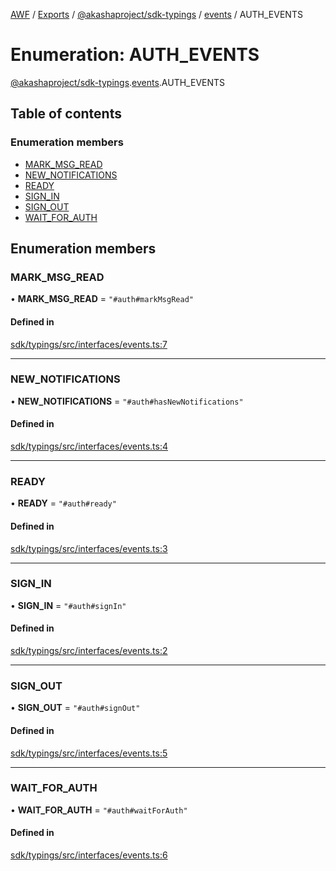 [AWF](../README.md) / [Exports](../modules.md) / [@akashaproject/sdk-typings](../modules/_akashaproject_sdk_typings.md) / [events](../modules/_akashaproject_sdk_typings.events.md) / AUTH_EVENTS

# Enumeration: AUTH\_EVENTS

[@akashaproject/sdk-typings](../modules/_akashaproject_sdk_typings.md).[events](../modules/_akashaproject_sdk_typings.events.md).AUTH_EVENTS

## Table of contents

### Enumeration members

- [MARK\_MSG\_READ](_akashaproject_sdk_typings.events.AUTH_EVENTS.md#mark_msg_read)
- [NEW\_NOTIFICATIONS](_akashaproject_sdk_typings.events.AUTH_EVENTS.md#new_notifications)
- [READY](_akashaproject_sdk_typings.events.AUTH_EVENTS.md#ready)
- [SIGN\_IN](_akashaproject_sdk_typings.events.AUTH_EVENTS.md#sign_in)
- [SIGN\_OUT](_akashaproject_sdk_typings.events.AUTH_EVENTS.md#sign_out)
- [WAIT\_FOR\_AUTH](_akashaproject_sdk_typings.events.AUTH_EVENTS.md#wait_for_auth)

## Enumeration members

### MARK\_MSG\_READ

• **MARK\_MSG\_READ** = `"#auth#markMsgRead"`

#### Defined in

[sdk/typings/src/interfaces/events.ts:7](https://github.com/AKASHAorg/akasha-world-framework/blob/d41b6a20/sdk/typings/src/interfaces/events.ts#L7)

___

### NEW\_NOTIFICATIONS

• **NEW\_NOTIFICATIONS** = `"#auth#hasNewNotifications"`

#### Defined in

[sdk/typings/src/interfaces/events.ts:4](https://github.com/AKASHAorg/akasha-world-framework/blob/d41b6a20/sdk/typings/src/interfaces/events.ts#L4)

___

### READY

• **READY** = `"#auth#ready"`

#### Defined in

[sdk/typings/src/interfaces/events.ts:3](https://github.com/AKASHAorg/akasha-world-framework/blob/d41b6a20/sdk/typings/src/interfaces/events.ts#L3)

___

### SIGN\_IN

• **SIGN\_IN** = `"#auth#signIn"`

#### Defined in

[sdk/typings/src/interfaces/events.ts:2](https://github.com/AKASHAorg/akasha-world-framework/blob/d41b6a20/sdk/typings/src/interfaces/events.ts#L2)

___

### SIGN\_OUT

• **SIGN\_OUT** = `"#auth#signOut"`

#### Defined in

[sdk/typings/src/interfaces/events.ts:5](https://github.com/AKASHAorg/akasha-world-framework/blob/d41b6a20/sdk/typings/src/interfaces/events.ts#L5)

___

### WAIT\_FOR\_AUTH

• **WAIT\_FOR\_AUTH** = `"#auth#waitForAuth"`

#### Defined in

[sdk/typings/src/interfaces/events.ts:6](https://github.com/AKASHAorg/akasha-world-framework/blob/d41b6a20/sdk/typings/src/interfaces/events.ts#L6)
